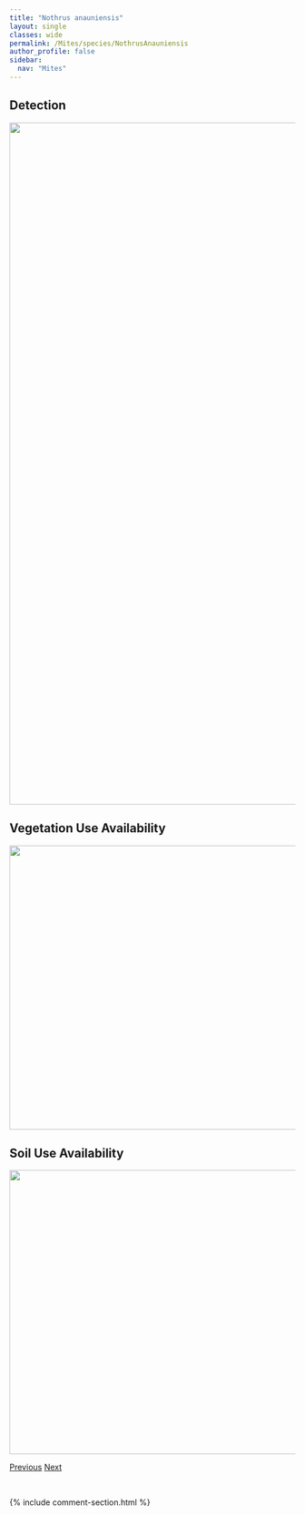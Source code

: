 ```yaml
---
title: "Nothrus anauniensis"
layout: single
classes: wide
permalink: /Mites/species/NothrusAnauniensis
author_profile: false
sidebar:
  nav: "Mites"
---
```


<h2>Detection</h2>

<a href="https://drive.google.com/uc?export=view&id=1WyfpPZLgC7sWBlozebu5VbJDqtgsqbsa">
<img src="https://drive.google.com/uc?export=view&id=1WyfpPZLgC7sWBlozebu5VbJDqtgsqbsa" height = "1200" width = "800">
</a>


<h2>Vegetation Use Availability</h2>

<a href="https://drive.google.com/uc?export=view&id=1PwRxn2S1BYre2PXc9leF3ONUPGuKuSRY">
<img src="https://drive.google.com/uc?export=view&id=1PwRxn2S1BYre2PXc9leF3ONUPGuKuSRY" height = "500" width = "1000">
</a>


<h2>Soil Use Availability</h2>

<a href="https://drive.google.com/uc?export=view&id=1Vbx7OVJQhf65lRjE6OJHukBKQHyqCGTj">
<img src="https://drive.google.com/uc?export=view&id=1Vbx7OVJQhf65lRjE6OJHukBKQHyqCGTj" height = "500" width = "1000">
</a>


<a href="/DevelopmentWebsite/Mites/species/NeoribatesSp2DEW" class="pagination--pager" title="Neoribates sp. 2 DEW">Previous</a> <a href="/DevelopmentWebsite/Mites/species/NothrusBorussicus" class="pagination--pager" title="Nothrus borussicus">Next</a>

<p>&nbsp;</p>

{% include comment-section.html %}
